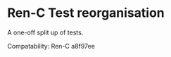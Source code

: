 Ren-C Test reorganisation
=========================

A one-off split up of tests.

Compatability: Ren-C a8f97ee
